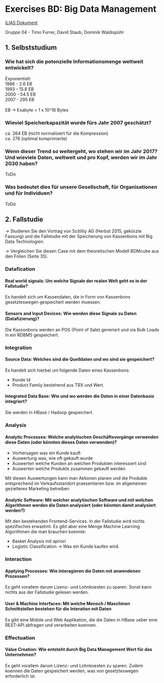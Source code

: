 # Exercises BD: Big Data Management

[ILIAS Dokument](https://elearning.hslu.ch/ilias/goto.php?target=file_3706937_download)

Gruppe 04 - Timo Furrer, David Staub, Dominik Waldispühl

## 1. Selbststudium

### Wie hat sich die potenzielle Informationsmenge weltweit entwickelt?

Exponentiell: <br>
1986 - 2.6 EB <br>
1993 - 15.8 EB <br>
2000 - 54.5 EB <br>
2007 - 295 EB <br>
 <br>
 EB -> Exabyte  =  1  x  10^18  Bytes


### Wieviel Speicherkapazität wurde fürs Jahr 2007 geschätzt?

ca. 264 EB   (nicht  normalisiert  für  die  Kompression)  
ca. 276 (optimal  komprimierte)

### Wenn dieser Trend so weitergeht, wo stehen wir im Jahr 2017? Und wieviele Daten, weltweit und pro Kopf, werden wir im Jahr 2030 haben?

ToDo

### Was bedeutet dies für unsere Gesellschaft, für Organisationen und für Individuen?

ToDo

## 2. Fallstudie

-> Studieren Sie den Vortrag von Scitility AG (Herbst 2015, gekürzte Fassung) und die Fallstudie mit der Speicherung von Kassenbons mit Big Data Technologien.

-> Vergleichen Sie diesen Case mit dem theoretischen Modell BDMcube aus den Folien (Seite 35).

### Datafication

#### Real world signals: Um welche Signale der realen Welt geht es in der Fallstudie?

Es handelt sich um Kassendaten, die in Form von Kassenbons gesetzteswegen gespeichert werden muessen.

#### Sensors and Input Devices: Wie werden diese Signale zu Daten (Datafizierung)?

Die Kassonbons werden an POS (Point of Sale) generiert und via Bulk Loads in ein RDBMS gespeichert.

### Integration

#### Source Data: Welches sind die Quelldaten und wo sind sie gespeichert?

Es handelt sich hierbei um folgende Daten eines Kassenbons:

* Kunde Id
* Product Family bestehend aus TRX und Wert.

#### Integrated Data Base: Wie und wo werden die Daten in einer Datenbasis integriert?

Sie werden in HBase / Hadoop gespeichert.

### Analysis

#### Analytic Processes: Welche analytischen Geschäftsvorgänge verwenden diese Daten (oder könnten dieses Daten verwenden)?

* Vorhersagen was ein Kunde kauft
* Auswertung was, wie oft gekauft wurde
* Auswerten welche Kunden an welchen Produkten interessiert sind
* Auswerten welche Produkte zusammen gekauft werden

Mit diesen Auswertungen kann man Aktionen planen und die Produkte entsprechend im Verkaufsstandort praesentieren bzw. im allgemeinen gezielteres Marketing betreiben

#### Analytic Software: Mit welcher analytischen Software und mit welchen Algorithmen werden die Daten analysiert (oder könnten damit analysiert werden?)

Mit den bestehenden Frontend-Services.
In der Fallstudie wird nichts spezifisches erwaehnt. Es gibt aber eine Menge Machine Learning Algorithmen die man brauchen koennte:

* Basket Analysis mit apriori
* Logistic Classification -> Was ein Kunde kaufen wird.

### Interaction

#### Applying Processes: Wie interagieren die Daten mit anwendenen Prozessen?

Es geht vorallem darum Lizenz- und Lohnkoesten zu sparen.
Sonst kann nichts aus der Fallstudie gelesen werden.

#### User & Machine Interfaces: Mit welche Mensch / Maschinen Schnittstellen bestehen für die Interation mit Daten

Es gibt eine Mobile und Web Applikation, die die Daten in HBase ueber eine REST-API abfragen und verarbeiten koennen.

### Effectuation

#### Value Creation: Wie entsteht durch Big Data Management Wert für das Unternehmen?

Es geht vorallem darum Lizenz- und Lohnkoesten zu sparen.
Zudem koennen die Daten gespeichert werden, was von gesetzteswegen erforderlich ist.
